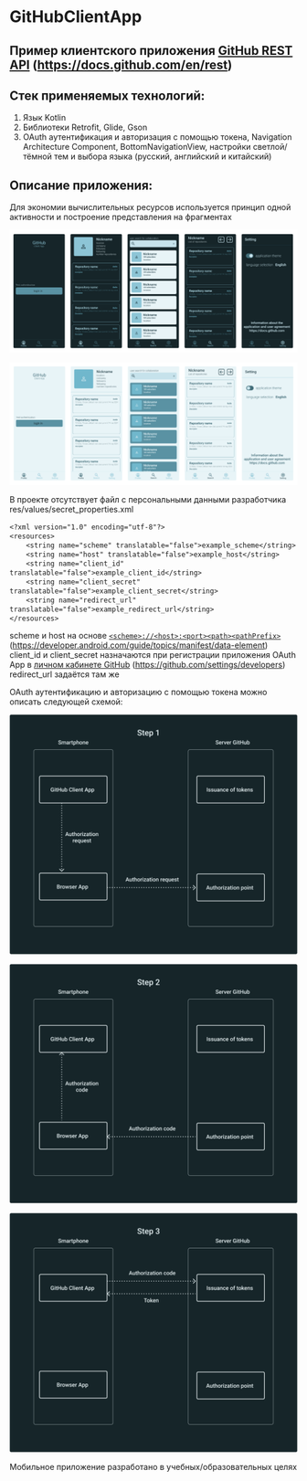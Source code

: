 # GitHubClientApp
## Пример клиентского приложения [GitHub REST API](https://docs.github.com/en/rest) (https://docs.github.com/en/rest)
## Стек применяемых технологий:
1. Язык Kotlin
2. Библиотеки Retrofit, Glide, Gson
3. OAuth аутентификация и авторизация с помощью токена, Navigation Architecture Component, BottomNavigationView, настройки светлой/тёмной тем и выбора языка (русский, английский и китайский)
## Описание приложения:
Для экономии вычислительных ресурсов используется принцип одной активности и построение представления на фрагментах

<p align="left">
<img src="media/ui_ux_desigh_dark_theme.png"/>
</p>
<p align="left">
<img src="media/ui_ux_desigh_light_theme.png"/>
</p>

В проекте отсутствует файл с персональными данными разработчика res/values/secret_properties.xml
```
<?xml version="1.0" encoding="utf-8"?>
<resources>
    <string name="scheme" translatable="false">example_scheme</string>
    <string name="host" translatable="false">example_host</string>
    <string name="client_id" translatable="false">example_client_id</string>
    <string name="client_secret" translatable="false">example_client_secret</string>
    <string name="redirect_url" translatable="false">example_redirect_url</string>
</resources>
```

scheme и host на основе [`<scheme>://<host>:<port><path><pathPrefix>`](https://developer.android.com/guide/topics/manifest/data-element) (https://developer.android.com/guide/topics/manifest/data-element)
client_id и client_secret назначаются при регистрации приложения OAuth App в [личном кабинете GitHub](https://github.com/settings/developers) (https://github.com/settings/developers)
redirect_url задаётся там же

OAuth аутентификацию и авторизацию с помощью токена можно описать следующей схемой:

<p align="left">
<img src="media/step_one.png"/>
</p>
<p align="left">
<img src="media/step_two.png"/>
</p>
<p align="left">
<img src="media/step_three.png"/>
</p>

Мобильное приложение разработано в учебных/образовательных целях